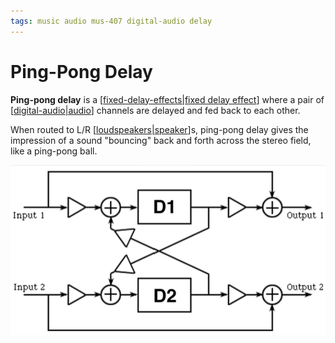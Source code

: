 ```yaml
---
tags: music audio mus-407 digital-audio delay
---
```


# Ping-Pong Delay

**Ping-pong delay** is a [[fixed-delay-effects|fixed delay effect]] where a pair of [[digital-audio|audio]] channels are delayed and fed back to each other.

When routed to L/R [[loudspeakers|speaker]]s, ping-pong delay gives the impression of a sound "bouncing" back and forth across the stereo field, like a ping-pong ball.

![Ping pong delay signal flow](../public/attachments/ping-pong-delay-signal-flow.png)

[//begin]: # "Autogenerated link references for markdown compatibility"
[fixed-delay-effects|fixed delay effect]: fixed-delay-effects "Fixed Delay Effects"
[digital-audio|audio]: digital-audio "Digital Audio"
[loudspeakers|speaker]: loudspeakers "Loudspeakers"
[//end]: # "Autogenerated link references"
